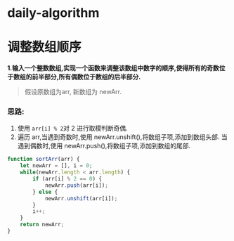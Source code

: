 # daily-algorithm


# 调整数组顺序

**1.输入一个整数数组,实现一个函数来调整该数组中数字的顺序,使得所有的奇数位于数组的前半部分,所有偶数位于数组的后半部分.**

> 假设原数组为arr, 新数组为 newArr.

### 思路:
1. 使用 `arr[i] % 2`对 2 进行取模判断奇偶.
2. 遍历 arr,当遇到奇数时,使用 newArr.unshift(),将数组子项,添加到数组头部.
当遇到偶数时,使用 newArr.push(),将数组子项,添加到数组的尾部.

```javascript
function sortArr(arr) {
    let newArr = [], i = 0;
    while(newArr.length < arr.length) {
        if (arr[i] % 2 == 0) {
            newArr.push(arr[i]);
        } else {
            newArr.unshift(arr[i]);
        }
        i++;
    }
    return newArr;
}
```